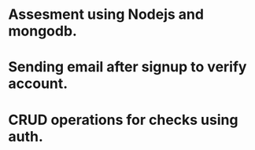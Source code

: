 # Assesment using Nodejs and mongodb.
# Sending email after signup to verify account.
# CRUD operations for checks using auth.
